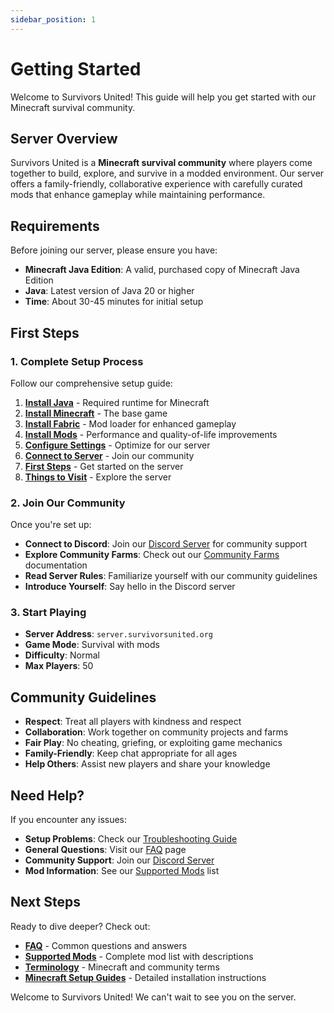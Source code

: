 ```yaml
---
sidebar_position: 1
---
```


# Getting Started

Welcome to Survivors United! This guide will help you get started with our Minecraft survival community.

## Server Overview

Survivors United is a **Minecraft survival community** where players come together to build, explore, and survive in a modded environment. Our server offers a family-friendly, collaborative experience with carefully curated mods that enhance gameplay while maintaining performance.

## Requirements

Before joining our server, please ensure you have:

- **Minecraft Java Edition**: A valid, purchased copy of Minecraft Java Edition
- **Java**: Latest version of Java 20 or higher
- **Time**: About 30-45 minutes for initial setup

## First Steps

### 1. Complete Setup Process

Follow our comprehensive setup guide:

1. **[Install Java](./minecraft/installation/java)** - Required runtime for Minecraft
2. **[Install Minecraft](./minecraft/installation/minecraft)** - The base game
3. **[Install Fabric](./minecraft/installation/fabric)** - Mod loader for enhanced gameplay
4. **[Install Mods](./minecraft/mods/installation)** - Performance and quality-of-life improvements
5. **[Configure Settings](./minecraft/configuration/keybinds)** - Optimize for our server
6. **[Connect to Server](./minecraft/server/connection)** - Join our community
7. **[First Steps](./minecraft/first-steps/things-to-do-first)** - Get started on the server
8. **[Things to Visit](./minecraft/first-steps/things-to-visit)** - Explore the server

### 2. Join Our Community

Once you're set up:

- **Connect to Discord**: Join our [Discord Server](./minecraft/server/discord) for community support
- **Explore Community Farms**: Check out our [Community Farms](/docs/minecraft/community-farms) documentation
- **Read Server Rules**: Familiarize yourself with our community guidelines
- **Introduce Yourself**: Say hello in the Discord server

### 3. Start Playing

- **Server Address**: `server.survivorsunited.org`
- **Game Mode**: Survival with mods
- **Difficulty**: Normal
- **Max Players**: 50

## Community Guidelines

- **Respect**: Treat all players with kindness and respect
- **Collaboration**: Work together on community projects and farms
- **Fair Play**: No cheating, griefing, or exploiting game mechanics
- **Family-Friendly**: Keep chat appropriate for all ages
- **Help Others**: Assist new players and share your knowledge

## Need Help?

If you encounter any issues:

- **Setup Problems**: Check our [Troubleshooting Guide](./minecraft/troubleshooting/errors)
- **General Questions**: Visit our [FAQ](./faq) page
- **Community Support**: Join our [Discord Server](./minecraft/server/discord)
- **Mod Information**: See our [Supported Mods](./supported-mods) list

## Next Steps

Ready to dive deeper? Check out:

- **[FAQ](./faq)** - Common questions and answers
- **[Supported Mods](./supported-mods)** - Complete mod list with descriptions
- **[Terminology](./terminology)** - Minecraft and community terms
- **[Minecraft Setup Guides](./minecraft/getting-started)** - Detailed installation instructions

Welcome to Survivors United! We can't wait to see you on the server. 